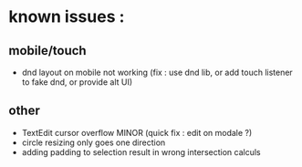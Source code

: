 # known issues :

## mobile/touch

- dnd layout on mobile not working (fix : use dnd lib, or add touch listener to fake dnd, or provide alt UI)

## other

- TextEdit cursor overflow MINOR (quick fix : edit on modale ?)
- circle resizing only goes one direction
- adding padding to selection result in wrong intersection calculs
